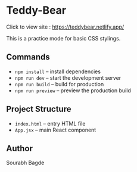 # Teddy-Bear
Click to view site :  https://teddybear.netlify.app/

This is a practice mode for basic CSS stylings.

## Commands

- `npm install` – install dependencies
- `npm run dev` – start the development server
- `npm run build` – build for production
- `npm run preview` – preview the production build

## Project Structure

- `index.html` – entry HTML file
- `App.jsx` – main React component

## Author
Sourabh Bagde
